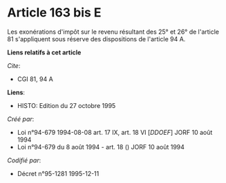 # Article 163 bis E

Les exonérations d'impôt sur le revenu résultant des 25° et 26° de l'article 81 s'appliquent sous réserve des dispositions de
l'article 94 A.

**Liens relatifs à cet article**

_Cite_:

  - CGI 81, 94 A

**Liens**:

  - HISTO: Edition du 27 octobre 1995

_Créé par_:

  - Loi n°94-679 1994-08-08 art. 17 IX, art. 18 VI [*DDOEF*] JORF 10 août 1994
  - Loi n°94-679 du 8 août 1994 - art. 18 () JORF 10 août 1994

_Codifié par_:

  - Décret n°95-1281 1995-12-11
